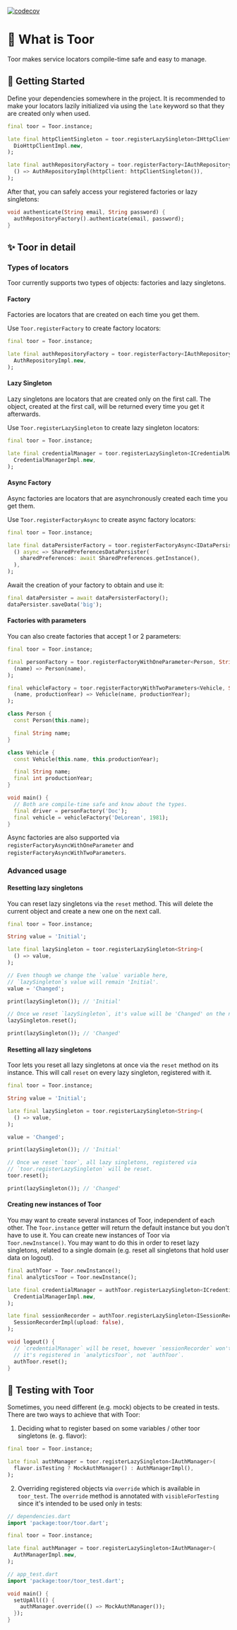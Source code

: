 [![codecov](https://codecov.io/gh/f-person/toor/branch/master/graph/badge.svg)](https://codecov.io/gh/f-person/toor)

# 🌱 What is Toor
Toor makes service locators compile-time safe and easy to manage.

## 🚀 Getting Started

Define your dependencies somewhere in the project.
It is recommended to make your locators lazily initialized via using
the `late` keyword so that they are created only when used.

```dart
final toor = Toor.instance;

late final httpClientSingleton = toor.registerLazySingleton<IHttpClient>(
  DioHttpClientImpl.new,
);

late final authRepositoryFactory = toor.registerFactory<IAuthRepository>(
  () => AuthRepositoryImpl(httpClient: httpClientSingleton()),
);
```

After that, you can safely access your registered factories or lazy singletons:
```dart
void authenticate(String email, String password) {
  authRepositoryFactory().authenticate(email, password);
}
```

## ✨ Toor in detail
### Types of locators 
Toor currently supports two types of objects: factories and lazy singletons.

#### Factory
Factories are locators that are created on each time you get them.

Use `Toor.registerFactory` to create factory locators:

```dart
final toor = Toor.instance;

late final authRepositoryFactory = toor.registerFactory<IAuthRepository>(
  AuthRepositoryImpl.new,
);
```

#### Lazy Singleton
Lazy singletons are locators that are created only on the first call.
The object, created at the first call, will be returned every time you get
it afterwards.

Use `Toor.registerLazySingleton` to create lazy singleton locators:

```dart
final toor = Toor.instance;

late final credentialManager = toor.registerLazySingleton<ICredentialManager>(
  CredentialManagerImpl.new,
);
```

#### Async Factory
Async factories are locators that are asynchronously created each time you get them.

Use `Toor.registerFactoryAsync` to create async factory locators:

```dart
final toor = Toor.instance;

late final dataPersisterFactory = toor.registerFactoryAsync<IDataPersister>(
  () async => SharedPreferencesDataPersister(
    sharedPreferences: await SharedPreferences.getInstance(),
  ),
);
```

Await the creation of your factory to obtain and use it:

```dart
final dataPersister = await dataPersisterFactory();
dataPersister.saveData('big');
```

#### Factories with parameters

You can also create factories that accept 1 or 2 parameters:

```dart
final toor = Toor.instance;

final personFactory = toor.registerFactoryWithOneParameter<Person, String>(
  (name) => Person(name),
);

final vehicleFactory = toor.registerFactoryWithTwoParameters<Vehicle, String, int>(
  (name, productionYear) => Vehicle(name, productionYear);
);

class Person {
  const Person(this.name);

  final String name;
}

class Vehicle {
  const Vehicle(this.name, this.productionYear);

  final String name;
  final int productionYear;
}

void main() {
  // Both are compile-time safe and know about the types.
  final driver = personFactory('Doc');
  final vehicle = vehicleFactory('DeLorean', 1981);
}
```

Async factories are also supported via `registerFactoryAsyncWithOneParameter`
and `registerFactoryAsyncWithTwoParameters`.

### Advanced usage

#### Resetting lazy singletons 
You can reset lazy singletons via the `reset` method. This will delete the
current object and create a new one on the next call.

```dart
final toor = Toor.instance;

String value = 'Initial';

late final lazySingleton = toor.registerLazySingleton<String>(
  () => value,
);

// Even though we change the `value` variable here,
// `lazySingleton`s value will remain 'Initial'.
value = 'Changed';

print(lazySingleton()); // 'Initial'

// Once we reset `lazySingleton`, it's value will be 'Changed' on the next call.
lazySingleton.reset();

print(lazySingleton()); // 'Changed'
```

#### Resetting all lazy singletons
Toor lets you reset all lazy singletons at once via the `reset` method on its
instance. This will call `reset` on every lazy singleton, registered with it.

```dart
final toor = Toor.instance;

String value = 'Initial';

late final lazySingleton = toor.registerLazySingleton<String>(
  () => value,
);

value = 'Changed';

print(lazySingleton()); // 'Initial'

// Once we reset `toor`, all lazy singletons, registered via
// `toor.registerLazySingleton` will be reset.
toor.reset();

print(lazySingleton()); // 'Changed'
```

#### Creating new instances of Toor
You may want to create several instances of Toor, independent of each other.
The `Toor.instance` getter will return the default instance but you don't
have to use it. You can create new instances of Toor via `Toor.newInstance()`.
You may want to do this in order to reset lazy singletons, related to a
single domain (e.g. reset all singletons that hold user data on logout).

```dart
final authToor = Toor.newInstance();
final analyticsToor = Toor.newInstance();

late final credentialManager = authToor.registerLazySingleton<ICredentialManager>(
  CredentialManagerImpl.new,
);

late final sessionRecorder = authToor.registerLazySingleton<ISessionRecorder>(
  SessionRecorderImpl(upload: false),
);

void logout() {
  // `credentialManager` will be reset, however `sessionRecorder` won't, since
  // it's registered in `analyticsToor`, not `authToor`.
  authToor.reset();
}
```

## 🧪 Testing with Toor
Sometimes, you need different (e.g. mock) objects to be created in tests.
There are two ways to achieve that with Toor:
1. Deciding what to register based on some variables / other toor singletons
(e. g. flavor):
```dart
final toor = Toor.instance;

late final authManager = toor.registerLazySingleton<IAuthManager>(
  flavor.isTesting ? MockAuthManager() : AuthManagerImpl(),
);
```
2. Overriding registered objects via `override` which is
available in `toor_test`. The `override` method is annotated with
`visibleForTesting` since it's intended to be used only in tests:
```dart
// dependencies.dart
import 'package:toor/toor.dart';

final toor = Toor.instance;

late final authManager = toor.registerLazySingleton<IAuthManager>(
  AuthManagerImpl.new,
);
```

```dart
// app_test.dart
import 'package:toor/toor_test.dart';

void main() {
  setUpAll(() {
    authManager.override(() => MockAuthManager());
  });
}
```